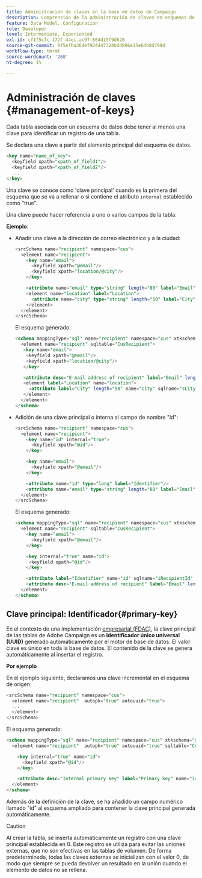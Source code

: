 ```yaml
---
title: Administración de claves en la base de datos de Campaign
description: Comprensión de la administración de claves en esquemas de Adobe Campaign
feature: Data Model, Configuration
role: Developer
level: Intermediate, Experienced
exl-id: cf1f5cfc-172f-44ec-ac97-804d15f9d628
source-git-commit: 0f5efba364ef924447324bdd806e15e6db8d799d
workflow-type: tm+mt
source-wordcount: '268'
ht-degree: 1%

---
```


# Administración de claves {#management-of-keys}

Cada tabla asociada con un esquema de datos debe tener al menos una clave para identificar un registro de una tabla.

Se declara una clave a partir del elemento principal del esquema de datos.

```sql
<key name="name_of_key">
  <keyfield xpath="xpath_of_field1"/>
  <keyfield xpath="xpath_of_field2"/>
  ...
</key>
```

Una clave se conoce como &#39;clave principal&#39; cuando es la primera del esquema que se va a rellenar o si contiene el atributo `internal` establecido como &quot;true&quot;.

Una clave puede hacer referencia a uno o varios campos de la tabla.

**Ejemplo**:

* Añadir una clave a la dirección de correo electrónico y a la ciudad:

  ```sql
  <srcSchema name="recipient" namespace="cus">
    <element name="recipient">
      <key name="email">
        <keyfield xpath="@email"/> 
        <keyfield xpath="location/@city"/> 
      </key>
  
      <attribute name="email" type="string" length="80" label="Email" desc="E-mail address of recipient"/>
      <element name="location" label="Location">
        <attribute name="city" type="string" length="50" label="City" userEnum="city"/>
      </element>
    </element>
  </srcSchema>
  ```

  El esquema generado:

  ```sql
  <schema mappingType="sql" name="recipient" namespace="cus" xtkschema="xtk:schema">  
    <element name="recipient" sqltable="CusRecipient">    
     <key name="email">      
      <keyfield xpath="@email"/>      
      <keyfield xpath="location/@city"/>    
     </key>    
  
     <attribute desc="E-mail address of recipient" label="Email" length="80" name="email" sqlname="sEmail" type="string"/>    
     <element label="Location" name="location">      
       <attribute label="City" length="50" name="city" sqlname="sCity" type="string" userEnum="city"/>    
     </element>  
    </element>
  </schema>
  ```

* Adición de una clave principal o interna al campo de nombre &quot;id&quot;:

  ```sql
  <srcSchema name="recipient" namespace="cus">
    <element name="recipient">
      <key name="id" internal="true">
        <keyfield xpath="@id"/> 
      </key>
  
      <key name="email">
        <keyfield xpath="@email"/> 
      </key>
  
      <attribute name="id" type="long" label="Identifier"/>
      <attribute name="email" type="string" length="80" label="Email" desc="E-mail address of recipient"/>
    </element>
  </srcSchema>
  ```

  El esquema generado:

  ```sql
  <schema mappingType="sql" name="recipient" namespace="cus" xtkschema="xtk:schema">  
    <element name="recipient" sqltable="CusRecipient">    
      <key name="email">      
        <keyfield xpath="@email"/>    
      </key>  
  
      <key internal="true" name="id">      
       <keyfield xpath="@id"/>    
      </key>    
  
      <attribute label="Identifier" name="id" sqlname="iRecipientId" type="long"/>    
      <attribute desc="E-mail address of recipient" label="Email" length="80" name="email" sqlname="sEmail" type="string"/>  
    </element>
  </schema>
  ```

## Clave principal: Identificador{#primary-key}

En el contexto de una implementación [empresarial (FDAC)](../architecture/enterprise-deployment.md), la clave principal de las tablas de Adobe Campaign es un **identificador único universal (UUID)** generado automáticamente por el motor de base de datos. El valor clave es único en toda la base de datos. El contenido de la clave se genera automáticamente al insertar el registro.

**Por ejemplo**

En el ejemplo siguiente, declaramos una clave incremental en el esquema de origen:

```sql
<srcSchema name="recipient" namespace="cus">
  <element name="recipient"  autopk="true" autouuid="true">
  ...
  </element>
</srcSchema>
```

El esquema generado:

```sql
<schema mappingType="sql" name="recipient" namespace="cus" xtkschema="xtk:schema">  
  <element name="recipient"  autopk="true" autouuid="true" sqltable="CusRecipient"> 

    <key internal="true" name="id">
      <keyfield xpath="@id"/>
    </key>

    <attribute desc="Internal primary key" label="Primary key" name="id" sqlname="iRecipientId" type="long"/>
  </element>
</schema>
```

Además de la definición de la clave, se ha añadido un campo numérico llamado &quot;id&quot; al esquema ampliado para contener la clave principal generada automáticamente.

>[!CAUTION]
>
>Al crear la tabla, se inserta automáticamente un registro con una clave principal establecida en 0. Este registro se utiliza para evitar las uniones externas, que no son efectivas en las tablas de volumen. De forma predeterminada, todas las claves externas se inicializan con el valor 0, de modo que siempre se pueda devolver un resultado en la unión cuando el elemento de datos no se rellena.
